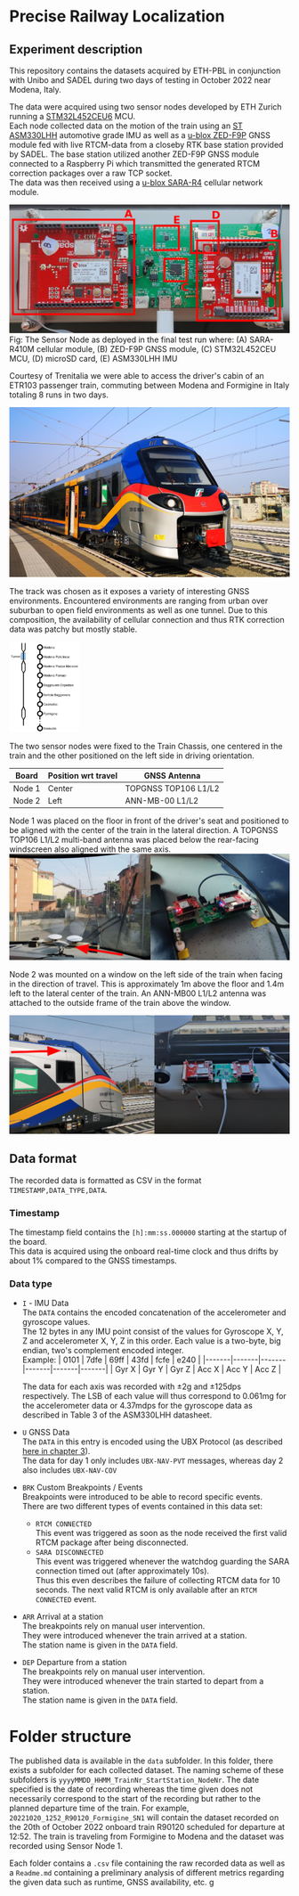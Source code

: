 # Precise Railway Localization
## Experiment description
This repository contains the datasets acquired by ETH-PBL in conjunction with Unibo and SADEL during two days of testing in October 2022 near Modena, Italy.

The data were acquired using two sensor nodes developed by ETH Zurich running a [STM32L452CEU6](https://www.st.com/en/microcontrollers-microprocessors/stm32l452ce.html) MCU.  
Each node collected data on the motion of the train using an [ST ASM330LHH](https://www.st.com/en/mems-and-sensors/asm330lhh.html) automotive grade IMU as well as a [u-blox ZED-F9P](https://www.u-blox.com/en/product/zed-f9p-module) GNSS module fed with live RTCM-data from a closeby RTK base station provided by SADEL. The base station utilized another ZED-F9P GNSS module connected to a Raspberry Pi which transmitted the generated RTCM correction packages over a raw TCP socket.   
The data was then received using a [u-blox SARA-R4](https://www.u-blox.com/en/product/sara-r4-series) cellular network module.

![](figs/node_labeled.png)
Fig: The Sensor Node as deployed in the final test run where: (A) SARA-R410M
cellular module, (B) ZED-F9P GNSS module, (C) STM32L452CEU MCU, (D)
microSD card, (E) ASM330LHH IMU


Courtesy of Trenitalia we were able to access the driver's cabin of an ETR103 passenger train, commuting between Modena and Formigine in Italy totaling 8 runs in two days.  

![](figs/modena_train.jpg)

The track was chosen as it exposes a variety of interesting GNSS environments.
Encountered environments are ranging from urban over suburban to open field environments as well as one tunnel.
Due to this composition, the availability of cellular connection and thus RTK correction data was patchy but mostly stable.  

<img src="figs/track.png" alt="drawing" width="25%"/>

The two sensor nodes were fixed to the Train Chassis, one centered in the train and the other positioned on the left side in driving orientation. 


| Board  | Position wrt travel | GNSS Antenna         | 
|--------|---------------------|----------------------|
| Node 1 | Center              | TOPGNSS TOP106 L1/L2 |
| Node 2 | Left                | ANN-MB-00 L1/L2      | 

Node 1 was placed on the floor in front of the driver's seat and positioned to be aligned with the center of the train in the lateral direction.
A TOPGNSS TOP106 L1/L2 multi-band antenna was placed below the rear-facing windscreen also aligned with the same axis.
![](figs/SN1.png)

Node 2 was mounted on a window on the left side of the train when facing in the direction of travel. This is approximately 1m above the floor and 1.4m left to the lateral center of the train.
An ANN-MB00 L1/L2 antenna was attached to the outside frame of the train above the window.

![](figs/SN2.png)

## Data format

The recorded data is formatted as CSV in the format `TIMESTAMP,DATA_TYPE,DATA`.  

### Timestamp
The timestamp field contains the `[h]:mm:ss.000000` starting at the startup of the board.  
This data is acquired using the onboard real-time clock and thus drifts by about 1% compared to the GNSS timestamps.  

### Data type
* `I` - IMU Data  
    The `DATA` contains the encoded concatenation of the accelerometer and gyroscope values.  
    The 12 bytes in any IMU point consist of the values for Gyroscope X, Y, Z and accelerometer X, Y, Z in this order. Each value is a two-byte, big endian, two's complement encoded integer.  
    Example:
    | 0101  | 7dfe  | 69ff  | 43fd  | fcfe  | e240  |
    |-------|-------|-------|-------|-------|-------|
    | Gyr X | Gyr Y | Gyr Z | Acc X | Acc Y | Acc Z |

    The data for each axis was recorded with ±2g and ±125dps respectively.
    The LSB of each value will thus correspond to 0.061mg for the accelerometer data or 4.37mdps for the gyroscope data as described in Table 3 of the ASM330LHH datasheet.

* `U` GNSS Data  
    The `DATA` in this entry is encoded using the UBX Protocol (as described [here in chapter 3](https://content.u-blox.com/sites/default/files/documents/u-blox-F9-HPG-1.32_InterfaceDescription_UBX-22008968.pdf)).  
    The data for day 1 only includes `UBX-NAV-PVT` messages, whereas day 2 also includes `UBX-NAV-COV`

* `BRK` Custom Breakpoints / Events  
    Breakpoints were introduced to be able to record specific events.  
    There are two different types of events contained in this data set:
    - `RTCM CONNECTED`  
        This event was triggered as soon as the node received the first valid RTCM package
        after being disconnected.
    - `SARA DISCONNECTED`  
        This event was triggered whenever the watchdog guarding the SARA connection timed out (after approximately 10s).  
        Thus this even describes the failure of collecting RTCM data for 10 seconds. The next valid RTCM is only available after an `RTCM CONNECTED` event. 

* `ARR` Arrival at a station  
    The breakpoints rely on manual user intervention.  
    They were introduced whenever the train arrived at a station.  
    The station name is given in the `DATA` field.

* `DEP` Departure from a station  
    The breakpoints rely on manual user intervention.  
    They were introduced whenever the train started to depart from a station.  
    The station name is given in the `DATA` field.


# Folder structure
The published data is available in the `data` subfolder.
In this folder, there exists a subfolder for each collected dataset.
The naming scheme of these subfolders is `yyyyMMDD_HHMM_TrainNr_StartStation_NodeNr`.
The date specified is the date of recording whereas the time given does not necessarily correspond to the start of the recording but rather to the planned departure time of the train.
For example, `20221020_1252_R90120_Formigine_SN1` will contain the dataset recorded on the 20th of October 2022 onboard train R90120 scheduled for departure at 12:52. The train is traveling from Formigine to Modena and the dataset was recorded using Sensor Node 1.

Each folder contains a `.csv` file containing the raw recorded data as well as a `Readme.md` containing a preliminary analysis of different metrics regarding the given data such as runtime, GNSS availability, etc. 
g